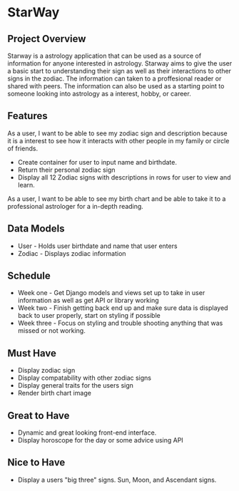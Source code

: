 # StarWay

## Project Overview
Starway is a astrology application that can be used as a source of information for anyone interested in astrology.  Starway aims to give the user a basic start to understanding their sign as well as their interactions to other signs in the zodiac.  The information can taken to a proffesional reader or shared with peers.  The information can also be used as a starting point to someone looking into astrology as a interest, hobby, or career.

## Features
As a user, I want to be able to see my zodiac sign and description because it is a interest to see how it interacts with other people in my family or circle of friends.
- Create container for user to input name and birthdate.
- Return their personal zodiac sign
- Display all 12 Zodiac signs with descriptions in rows for user to view and learn.

As a user, I want to be able to see my birth chart and be able to take it to a professional astrologer for a in-depth reading.



## Data Models
- User - Holds user birthdate and name that user enters
- Zodiac - Displays zodiac information


## Schedule
- Week one - Get Django models and views set up to take in user information as well as get API or library working
- Week two - Finish getting back end up and make sure data is displayed back to user properly, start on styling if possible
- Week three - Focus on styling and trouble shooting anything that was missed or not working.

## Must Have
- Display zodiac sign
- Display compatability with other zodiac signs
- Display general traits for the users sign
- Render birth chart image

## Great to Have
- Dynamic and great looking front-end interface.
- Display horoscope for the day or some advice using API

## Nice to Have
- Display a users "big three" signs.  Sun, Moon, and Ascendant signs.

